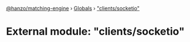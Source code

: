 [@hanzo/matching-engine](../README.md) › [Globals](../globals.md) › ["clients/socketio"](_clients_socketio_.md)

# External module: "clients/socketio"


